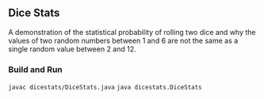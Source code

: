 ## Dice Stats

A demonstration of the statistical probability of rolling two dice and
why the values of two random numbers between 1 and 6 are not the same
as a single random value between 2 and 12.


### Build and Run

`javac dicestats/DiceStats.java`
`java dicestats.DiceStats`
